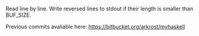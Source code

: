 Read line by line. Write reversed lines to stdout if their length is smaller than BUF_SIZE.

Previous commits avaliable here: https://bitbucket.org/arkrost/myhaskell
